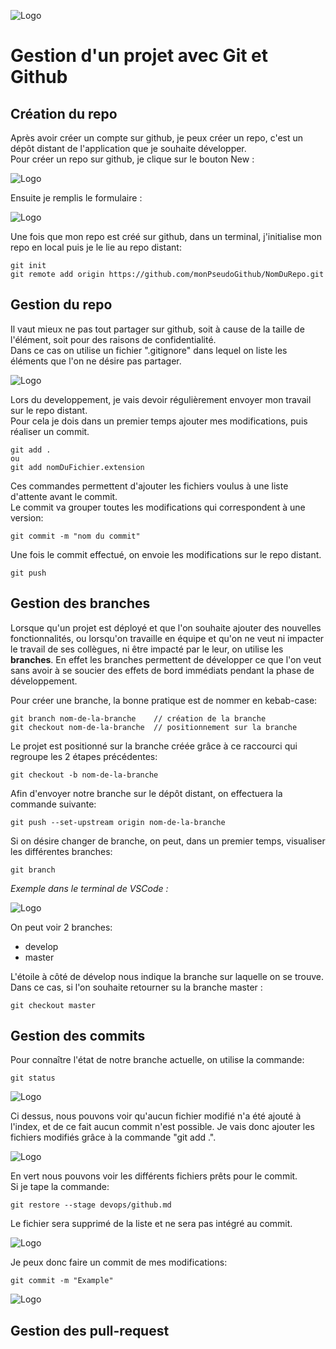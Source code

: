 ![Logo](/devops/Assets/Github/Logo.png)

# Gestion d'un projet avec Git et Github  

## Création du repo
Après avoir créer un compte sur github, je peux créer un repo, c'est un dépôt distant de l'application que je souhaite développer.    
Pour créer un repo sur github, je clique sur le bouton New :  

![Logo](./devops/Assets/Github/newRepo.PNG)
  
Ensuite je remplis le formulaire :  

![Logo](./devops/Assets/Github/newRepoForm.PNG)

Une fois que mon repo est créé sur github, dans un terminal, j'initialise mon repo en local puis je le lie au repo distant:
```
git init
git remote add origin https://github.com/monPseudoGithub/NomDuRepo.git
```  

  
## Gestion du repo
  
Il vaut mieux ne pas tout partager sur github, soit à cause de la taille de l'élément, soit pour des raisons de confidentialité.  
Dans ce cas on utilise un fichier ".gitignore" dans lequel on liste les éléments que l'on ne désire pas partager.  

![Logo](./devops/Assets/Github/gitignore.PNG)

Lors du developpement, je vais devoir régulièrement envoyer mon travail sur le repo distant.  
Pour cela je dois dans un premier temps ajouter mes modifications, puis réaliser un commit.
```
git add .
ou
git add nomDuFichier.extension
```
Ces commandes permettent d'ajouter les fichiers voulus à une liste d'attente avant le commit.  
Le commit va grouper toutes les modifications qui correspondent à une version:  
```
git commit -m "nom du commit"
```  
Une fois le commit effectué, on envoie les modifications sur le repo distant.
```
git push
```  
  

## Gestion des branches
Lorsque qu'un projet est déployé et que l'on souhaite ajouter des nouvelles fonctionnalités, ou lorsqu'on travaille en équipe et qu'on ne veut ni impacter le travail de ses collègues, ni être impacté par le leur, on utilise les **branches**.
En effet les branches permettent de développer ce que l'on veut sans avoir à se soucier des effets de bord immédiats pendant la phase de développement.  
  
Pour créer une branche, la bonne pratique est de nommer en kebab-case:
```
git branch nom-de-la-branche    // création de la branche
git checkout nom-de-la-branche  // positionnement sur la branche
```
Le projet est positionné sur la branche créée grâce à ce raccourci qui regroupe les 2 étapes précédentes:
```
git checkout -b nom-de-la-branche
```
Afin d'envoyer notre branche sur le dépôt distant, on effectuera la commande suivante:  
```
git push --set-upstream origin nom-de-la-branche
```

Si on désire changer de branche, on peut, dans un premier temps, visualiser les différentes branches:  
```
git branch
```
_Exemple dans le terminal de VSCode :_  

![Logo](./devops/Assets/Github/gitBranch.PNG)  

On peut voir 2 branches:
- develop
- master  

L'étoile à côté de dévelop nous indique la branche sur laquelle on se trouve.  
Dans ce cas, si l'on souhaite retourner su la branche master :  
```
git checkout master
```

## Gestion des commits  
Pour connaître l'état de notre branche actuelle, on utilise la commande:
```
git status
```
![Logo](./devops/Assets/Github/gitStatus1.PNG)  

Ci dessus, nous pouvons voir qu'aucun fichier modifié n'a été ajouté à l'index, et de ce fait aucun commit n'est possible. Je vais donc ajouter les fichiers modifiés grâce à la commande "git add .".  

![Logo](./devops/Assets/Github/gitaddAll.PNG)  

En vert nous pouvons voir les différents fichiers prêts pour le commit.  
Si je tape la commande:
```
git restore --stage devops/github.md
```
Le fichier sera supprimé de la liste et ne sera pas intégré au commit.  

![Logo](./devops/Assets/Github/git%20restore.PNG)  

Je peux donc faire un commit de mes modifications:
```
git commit -m "Example"
```
![Logo](./devops/Assets/Github/gitcommitexample.PNG)  

## Gestion des pull-request
